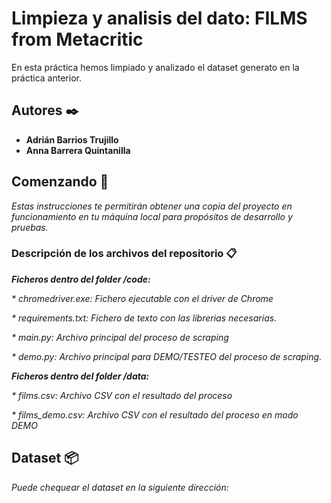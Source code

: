 # Limpieza y analisis del dato: FILMS from Metacritic
En esta práctica hemos limpiado y analizado el dataset generato en la práctica anterior.

## Autores ✒️

* **Adrián Barrios Trujillo** 
* **Anna Barrera Quintanilla**

## Comenzando 🚀

_Estas instrucciones te permitirán obtener una copia del proyecto en funcionamiento en tu máquina local para propósitos de desarrollo y pruebas._

### Descripción de los archivos del repositorio 📋
**_Ficheros dentro del folder /code:_**

_* chromedriver.exe: Fichero ejecutable con el driver de Chrome_

_* requirements.txt: Fichero de texto con las librerias necesarias._

_* main.py: Archivo principal del proceso de scraping_

_* demo.py: Archivo principal para DEMO/TESTEO  del proceso de scraping._

**_Ficheros dentro del folder /data:_**

_* films.csv: Archivo CSV con el resultado del proceso_

_* films_demo.csv: Archivo CSV con el resultado del proceso en modo DEMO_

## Dataset 📦

_Puede chequear el dataset en la siguiente dirección:_
